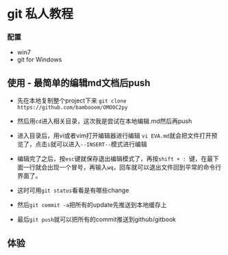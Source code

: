# git 私人教程

### 配置
* win7
* git for Windows

## 使用 - 最简单的编辑md文档后push
* 先在本地复制整个project下来
```git clone https://github.com/bambooom/OMOOC2py```

* 然后用```cd```进入相关目录，这次我是尝试在本地编辑.md然后再push

* 进入目录后，用vi或者vim打开编辑器进行编辑
```vi EVA.md```就会把文件打开预览了，点击```i```就可以进入```--INSERT--```模式进行编辑

* 编辑完了之后，按```esc```键就保存退出编辑模式了，再按```shift + : ```键，在最下面一行就会出现一个冒号，再输入```wq```，回车就可以退出文件回到平常的命令行界面了。

* 这时可用```git status```看看是有哪些change

* 然后```git commit -a```把所有的update先推送到本地缓存上

* 最后```git push```就可以把所有的commit推送到github/gitbook

## 体验

